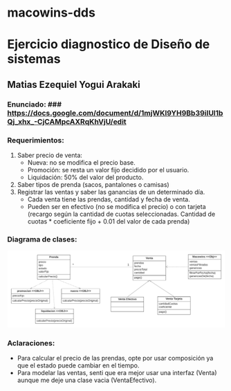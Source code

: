 # macowins-dds
# Ejercicio diagnostico de Diseño de sistemas #
## Matias Ezequiel Yogui Arakaki ##

### Enunciado: ### https://docs.google.com/document/d/1mjWKl9YH9Bb39iIUl1bQj_xhx_-CjCAMpcAXRqKhVjU/edit

### Requerimientos: ###
1. Saber precio de venta:
    * Nueva: no se modifica el precio base.
    * Promoción: se resta un valor fijo decidido por el usuario.
    * Liquidación: 50% del valor del producto.
2. Saber tipos de prenda (sacos, pantalones o camisas)
3. Registrar las ventas y saber las ganancias de un determinado día.
    * Cada venta tiene las prendas, cantidad y fecha de venta.
    * Pueden ser en efectivo (no se modifica el precio) o con tarjeta (recargo según la cantidad de cuotas seleccionadas. Cantidad de cuotas * coeficiente fijo + 0.01 del valor de cada prenda)

### Diagrama de clases: ###
![](https://github.com/matiasyogui/macowins-dds/blob/main/Diagrama%20de%20clases%20Macowins.png)

### Aclaraciones: ###
* Para calcular el precio de las prendas, opte por usar composición ya que el estado puede cambiar en el tiempo.
* Para modelar las ventas, senti que era mejor usar una interfaz (Venta) aunque me deje una clase vacia (VentaEfectivo).
